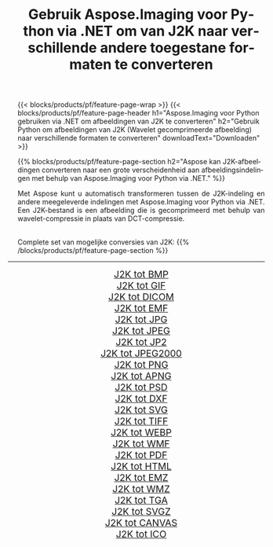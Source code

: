 ﻿---
title: Gebruik Aspose.Imaging voor Python via .NET om van J2K naar verschillende andere toegestane formaten te converteren 
weight: 3920
url: /nl/python-net/conversion/from/j2k/ 
lang: nl
langdirlevel: 2
locales: zh-hans,ja,it,ru,de,es,fr,nl,id,lt,pl,pt,vi,tr,ko,zh-hant,ar,hi,th,sv,cs,uk,he
description: U kunt snel transformeren van J2K(Wavelet gecomprimeerde afbeelding) naar verschillende formaten met behulp van Aspose.Imaging voor Python via .NET.
---

{{< blocks/products/pf/feature-page-wrap >}}
{{< blocks/products/pf/feature-page-header h1="Aspose.Imaging voor Python gebruiken via .NET om afbeeldingen van J2K te converteren" h2="Gebruik Python om afbeeldingen van J2K (Wavelet gecomprimeerde afbeelding) naar verschillende formaten te converteren" downloadText="Downloaden" >}}


{{% blocks/products/pf/feature-page-section  h2="Aspose kan J2K-afbeeldingen converteren naar een grote verscheidenheid aan afbeeldingsindelingen met behulp van Aspose.Imaging voor Python via .NET." %}}
<p align=justify>Met Aspose kunt u automatisch transformeren tussen de J2K-indeling en andere meegeleverde indelingen met Aspose.Imaging voor Python via .NET. Een J2K-bestand is een afbeelding die is gecomprimeerd met behulp van wavelet-compressie in plaats van DCT-compressie.</p>
<br/>
Complete set van mogelijke conversies van J2K:
{{% /blocks/products/pf/feature-page-section %}}
<div class="container-fluid productfamilypage bg-gray">
    <div class="convertypes bg-gray agp-content section">
        <div class="container">
		<hr style="margin-left:-20px;"/>
		<div class="row other-converters" style="gap: 10px;font-size: 19px;text-align:center;">
		    <div class='col-md-2 other-converter remove-lp remove-rp'><a href="/imaging/nl/python-net/conversion/j2k-to-bmp/" style="padding:15px;">J2K tot BMP</a></div><div class='col-md-2 other-converter remove-lp remove-rp'><a href="/imaging/nl/python-net/conversion/j2k-to-gif/" style="padding:15px;">J2K tot GIF</a></div><div class='col-md-2 other-converter remove-lp remove-rp'><a href="/imaging/nl/python-net/conversion/j2k-to-dicom/" style="padding:15px;">J2K tot DICOM</a></div><div class='col-md-2 other-converter remove-lp remove-rp'><a href="/imaging/nl/python-net/conversion/j2k-to-emf/" style="padding:15px;">J2K tot EMF</a></div><div class='col-md-2 other-converter remove-lp remove-rp'><a href="/imaging/nl/python-net/conversion/j2k-to-jpg/" style="padding:15px;">J2K tot JPG</a></div><div class='col-md-2 other-converter remove-lp remove-rp'><a href="/imaging/nl/python-net/conversion/j2k-to-jpeg/" style="padding:15px;">J2K tot JPEG</a></div><div class='col-md-2 other-converter remove-lp remove-rp'><a href="/imaging/nl/python-net/conversion/j2k-to-jp2/" style="padding:15px;">J2K tot JP2</a></div><div class='col-md-2 other-converter remove-lp remove-rp'><a href="/imaging/nl/python-net/conversion/j2k-to-jpeg2000/" style="padding:15px;">J2K tot JPEG2000</a></div><div class='col-md-2 other-converter remove-lp remove-rp'><a href="/imaging/nl/python-net/conversion/j2k-to-png/" style="padding:15px;">J2K tot PNG</a></div><div class='col-md-2 other-converter remove-lp remove-rp'><a href="/imaging/nl/python-net/conversion/j2k-to-apng/" style="padding:15px;">J2K tot APNG</a></div><div class='col-md-2 other-converter remove-lp remove-rp'><a href="/imaging/nl/python-net/conversion/j2k-to-psd/" style="padding:15px;">J2K tot PSD</a></div><div class='col-md-2 other-converter remove-lp remove-rp'><a href="/imaging/nl/python-net/conversion/j2k-to-dxf/" style="padding:15px;">J2K tot DXF</a></div><div class='col-md-2 other-converter remove-lp remove-rp'><a href="/imaging/nl/python-net/conversion/j2k-to-svg/" style="padding:15px;">J2K tot SVG</a></div><div class='col-md-2 other-converter remove-lp remove-rp'><a href="/imaging/nl/python-net/conversion/j2k-to-tiff/" style="padding:15px;">J2K tot TIFF</a></div><div class='col-md-2 other-converter remove-lp remove-rp'><a href="/imaging/nl/python-net/conversion/j2k-to-webp/" style="padding:15px;">J2K tot WEBP</a></div><div class='col-md-2 other-converter remove-lp remove-rp'><a href="/imaging/nl/python-net/conversion/j2k-to-wmf/" style="padding:15px;">J2K tot WMF</a></div><div class='col-md-2 other-converter remove-lp remove-rp'><a href="/imaging/nl/python-net/conversion/j2k-to-pdf/" style="padding:15px;">J2K tot PDF</a></div><div class='col-md-2 other-converter remove-lp remove-rp'><a href="/imaging/nl/python-net/conversion/j2k-to-html/" style="padding:15px;">J2K tot HTML</a></div><div class='col-md-2 other-converter remove-lp remove-rp'><a href="/imaging/nl/python-net/conversion/j2k-to-emz/" style="padding:15px;">J2K tot EMZ</a></div><div class='col-md-2 other-converter remove-lp remove-rp'><a href="/imaging/nl/python-net/conversion/j2k-to-wmz/" style="padding:15px;">J2K tot WMZ</a></div><div class='col-md-2 other-converter remove-lp remove-rp'><a href="/imaging/nl/python-net/conversion/j2k-to-tga/" style="padding:15px;">J2K tot TGA</a></div><div class='col-md-2 other-converter remove-lp remove-rp'><a href="/imaging/nl/python-net/conversion/j2k-to-svgz/" style="padding:15px;">J2K tot SVGZ</a></div><div class='col-md-2 other-converter remove-lp remove-rp'><a href="/imaging/nl/python-net/conversion/j2k-to-canvas/" style="padding:15px;">J2K tot CANVAS</a></div><div class='col-md-2 other-converter remove-lp remove-rp'><a href="/imaging/nl/python-net/conversion/j2k-to-ico/" style="padding:15px;">J2K tot ICO</a></div>
                </div>
        </div>
    </div>
</div>
<br/>

